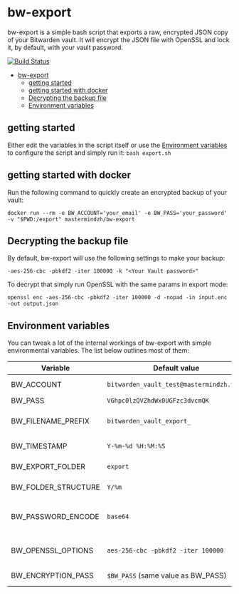 # bw-export

bw-export is a simple bash script that exports a raw, encrypted JSON copy of your Bitwarden vault.
It will encrypt the JSON file with OpenSSL and lock it, by default, with your vault password.

[![Build Status](https://ci.mastermindzh.tech/api/badges/mastermindzh/bw-export/status.svg)](https://ci.mastermindzh.tech/mastermindzh/bw-export)

<!-- toc -->

- [bw-export](#bw-export)
  - [getting started](#getting-started)
  - [getting started with docker](#getting-started-with-docker)
  - [Decrypting the backup file](#decrypting-the-backup-file)
  - [Environment variables](#environment-variables)

<!-- tocstop -->

## getting started

Either edit the variables in the script itself or use the [Environment variables](#environment-variables) to configure the script and simply run it:
`bash export.sh`

## getting started with docker

Run the following command to quickly create an encrypted backup of your vault:

`docker run --rm -e BW_ACCOUNT='your_email' -e BW_PASS='your_password' -v "$PWD:/export" mastermindzh/bw-export`

## Decrypting the backup file

By default, bw-export will use the following settings to make your backup:

`-aes-256-cbc -pbkdf2 -iter 100000 -k "<Your Vault password>"`

To decrypt that simply run OpenSSL with the same params in export mode:

`openssl enc -aes-256-cbc -pbkdf2 -iter 100000 -d -nopad -in input.enc -out output.json`

## Environment variables

You can tweak a lot of the internal workings of bw-export with simple environmental variables.
The list below outlines most of them:

| Variable            | Default value                            | Description                                                    |
| ------------------- | ---------------------------------------- | -------------------------------------------------------------- |
| BW_ACCOUNT          | `bitwarden_vault_test@mastermindzh.tech` | Bitwarden email address                                        |
| BW_PASS             | `VGhpc0lzQVZhdWx0UGFzc3dvcmQK`           | Bitwarden password                                             |
| BW_FILENAME_PREFIX  | `bitwarden_vault_export_`                | Prefix to use for generated files ($prefix$timestamp.enc)      |
| BW_TIMESTAMP        | `Y-%m-%d %H:%M:%S`                       | Timestamp to use for generated files                           |
| BW_EXPORT_FOLDER    | `export`                                 | Folder to put export files in                                  |
| BW_FOLDER_STRUCTURE | `Y/%m`                                   | Date/timestamp to generate folders                             |
| BW_PASSWORD_ENCODE  | `base64`                                 | "plain", or "base64", depending on whether you encoded BW_PASS |
| BW_OPENSSL_OPTIONS  | `aes-256-cbc -pbkdf2 -iter 100000`       | Options passed to openssl's "enc" command                      |
| BW_ENCRYPTION_PASS  | `$BW_PASS` (same value as BW_PASS)       | Password to encrypt the json file                              |
